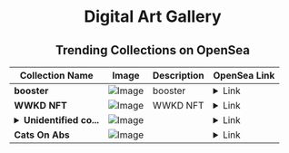 <div align="center">

# Digital Art Gallery

## Trending Collections on OpenSea

| Collection Name                       | Image                                                                                     | Description                       | OpenSea Link                                                                                          |
|---------------------------------------|-------------------------------------------------------------------------------------------|-----------------------------------|--------------------------------------------------------------------------------------------------------|
| **booster** | ![Image](https://i.seadn.io/s/raw/files/ee9f5f3a5b5be8dd03b6d3dffed1b3c7.jpg?w=500&auto=format?w=200&auto=format) | booster | <details><summary>Link</summary>[booster](https://opensea.io/collection/booster-16)</details> |
| **WWKD NFT** | ![Image](https://i.seadn.io/s/raw/files/281d35d16b033a9a8ee4234a264e7011.png?w=500&auto=format?w=200&auto=format) | WWKD NFT | <details><summary>Link</summary>[WWKD NFT](https://opensea.io/collection/wwkd-nft)</details> |
| **<details><summary>Unidentified co...</summary>Unidentified contract 6ca9b708-4845-4d96-b10d-8cffdbce7226</details>** | ![Image](https://i.seadn.io/s/raw/files/e9acf51ddce687ccf33c485e916aec1b.jpg?w=500&auto=format?w=200&auto=format) |  | <details><summary>Link</summary>[Unidentified contract 6ca9b708-4845-4d96-b10d-8cffdbce7226](https://opensea.io/collection/unidentified-contract-6ca9b708-4845-4d96-b10d-8cff)</details> |
| **Cats On Abs** | ![Image](https://i.seadn.io/s/raw/files/d026283c73b723b9a3cc7b64bd9cd3ed.png?w=500&auto=format?w=200&auto=format) |  | <details><summary>Link</summary>[Cats On Abs](https://opensea.io/collection/cats-on-abs)</details> |

</div>